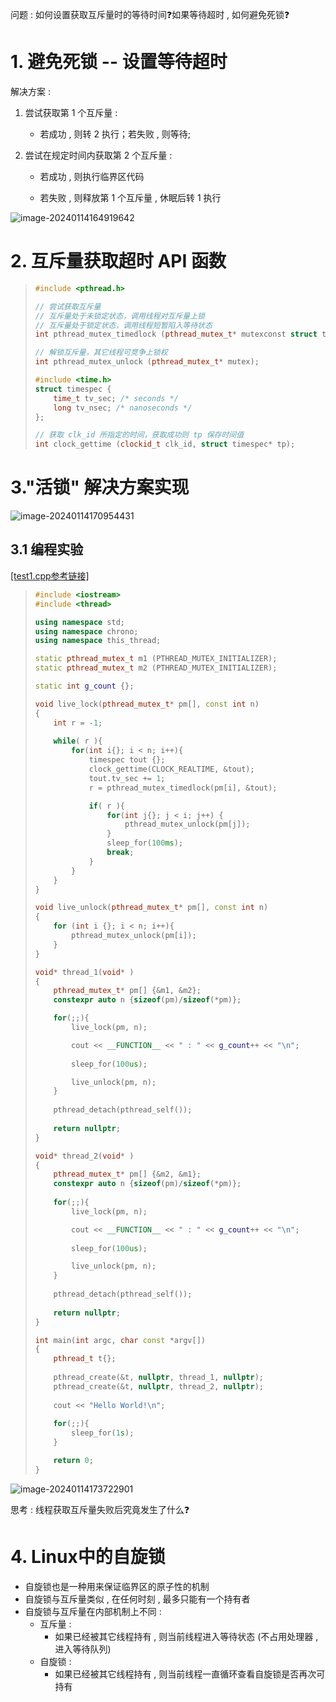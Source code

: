 问题 : 如何设置获取互斥量时的等待时间❓如果等待超时 , 如何避免死锁❓

# 1. 避免死锁 -- 设置等待超时

解决方案 : 

1. 尝试获取第 1 个互斥量 : 
   * 若成功 , 则转 2 执行；若失败 , 则等待;

2. 尝试在规定时间内获取第 2 个互斥量 : 

   * 若成功 , 则执行临界区代码  

   * 若失败 , 则释放第 1 个互斥量 , 休眠后转 1 执行  

<img src="assets/image-20240114164919642.png" alt="image-20240114164919642" /> 

# 2. 互斥量获取超时 API 函数

> ```c++
> #include <pthread.h>
> 
> // 尝试获取互斥量
> // 互斥量处于未锁定状态，调用线程对互斥量上锁
> // 互斥量处于锁定状态，调用线程短暂陷入等待状态
> int pthread_mutex_timedlock (pthread_mutex_t* mutexconst struct timespec* tsptr);
> 
> // 解锁互斥量，其它线程可竞争上锁权
> int pthread_mutex_unlock (pthread_mutex_t* mutex);
> 
> #include <time.h>
> struct timespec {
>     time_t tv_sec; /* seconds */
>     long tv_nsec; /* nanoseconds */
> };
> 
> // 获取 clk_id 所指定的时间，获取成功则 tp 保存时间值
> int clock_gettime (clockid_t clk_id, struct timespec* tp);
> 
> ```

# 3."活锁" 解决方案实现

<img src="assets/image-20240114170954431.png" alt="image-20240114170954431" /> 

## 3.1 编程实验

[[test1.cpp参考链接]](https://github.com/WONGZEONJYU/Linux_System_Program/blob/main/1-14.Livelock-and-spinlock/test1.cpp)

> ```c++
> #include <iostream>
> #include <thread>
> 
> using namespace std;
> using namespace chrono;
> using namespace this_thread;
> 
> static pthread_mutex_t m1 (PTHREAD_MUTEX_INITIALIZER);
> static pthread_mutex_t m2 (PTHREAD_MUTEX_INITIALIZER);
> 
> static int g_count {};
> 
> void live_lock(pthread_mutex_t* pm[], const int n)
> {
>     int r = -1;
>     
>     while( r ){
>         for(int i{}; i < n; i++){
>             timespec tout {};
>             clock_gettime(CLOCK_REALTIME, &tout);
>             tout.tv_sec += 1; 
>             r = pthread_mutex_timedlock(pm[i], &tout);
> 
>             if( r ){
>                 for(int j{}; j < i; j++) {
>                     pthread_mutex_unlock(pm[j]);
>                 }
>                 sleep_for(100ms);
>                 break;
>             }
>         }
>     }
> }
> 
> void live_unlock(pthread_mutex_t* pm[], const int n)
> {
>     for (int i {}; i < n; i++){
>         pthread_mutex_unlock(pm[i]);
>     }
> }
> 
> void* thread_1(void* )
> {  
>     pthread_mutex_t* pm[] {&m1, &m2};
>     constexpr auto n {sizeof(pm)/sizeof(*pm)};
> 
>     for(;;){
>         live_lock(pm, n);
> 
>         cout << __FUNCTION__ << " : " << g_count++ << "\n";
>         
>         sleep_for(100us);
> 
>         live_unlock(pm, n);
>     }
>     
>     pthread_detach(pthread_self());
>     
>     return nullptr;
> }
> 
> void* thread_2(void* )
> {  
>     pthread_mutex_t* pm[] {&m2, &m1};
>     constexpr auto n {sizeof(pm)/sizeof(*pm)};
>     
>     for(;;){
>         live_lock(pm, n);
> 
>         cout << __FUNCTION__ << " : " << g_count++ << "\n";
>         
>         sleep_for(100us);
> 
>         live_unlock(pm, n);
>     }
>     
>     pthread_detach(pthread_self());
>     
>     return nullptr;
> }
> 
> int main(int argc, char const *argv[])
> {
>     pthread_t t{};
>     
>     pthread_create(&t, nullptr, thread_1, nullptr);
>     pthread_create(&t, nullptr, thread_2, nullptr);
>     
>     cout << "Hello World!\n";
>     
>     for(;;){
>         sleep_for(1s);
>     }
> 
>     return 0;
> }
> 
> ```

<img src="assets/image-20240114173722901.png" alt="image-20240114173722901" /> 

思考 : 线程获取互斥量失败后究竟发生了什么❓

# 4. Linux中的自旋锁

* 自旋锁也是一种用来保证临界区的原子性的机制
* 自旋锁与互斥量类似 , 在任何时刻 , 最多只能有一个持有者
* 自旋锁与互斥量在内部机制上不同 : 
  * 互斥量 : 
    * 如果已经被其它线程持有 , 则当前线程进入等待状态 (不占用处理器 , 进入等待队列)
  * 自旋锁 : 
    * 如果已经被其它线程持有 , 则当前线程一直循环查看自旋锁是否再次可持有  

